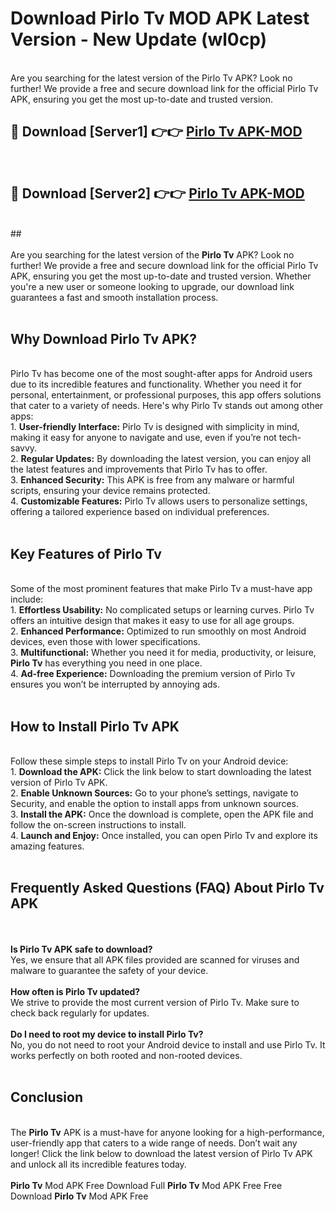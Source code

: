 # Download Pirlo Tv MOD APK Latest Version - New Update (wl0cp)<br>
<br>
Are you searching for the latest version of the Pirlo Tv APK? Look no further! We provide a free and secure download link for the official Pirlo Tv APK, ensuring you get the most up-to-date and trusted version.
 <br>

##  🔴 Download [Server1] 👉👉 <a href="https://download.123hd.live?title=Pirlo Tv">Pirlo Tv APK-MOD</a><br>
  <br>

##  🔴 Download [Server2] 👉👉 <a href="https://download.123hd.live?title=Pirlo Tv">Pirlo Tv APK-MOD</a><br>
  <br>
  ##
  <br>
  <br>
Are you searching for the latest version of the <strong>Pirlo Tv</strong> APK? Look no further! We provide a free and secure download link for the official Pirlo Tv APK, ensuring you get the most up-to-date and trusted version. Whether you're a new user or someone looking to upgrade, our download link guarantees a fast and smooth installation process.
<br><br>
<h2><strong>Why Download Pirlo Tv APK?</strong></h2>
<br>
Pirlo Tv has become one of the most sought-after apps for Android users due to its incredible features and functionality. Whether you need it for personal, entertainment, or professional purposes, this app offers solutions that cater to a variety of needs. Here's why Pirlo Tv stands out among other apps:
<br>
1. <strong>User-friendly Interface:</strong> Pirlo Tv is designed with simplicity in mind, making it easy for anyone to navigate and use, even if you’re not tech-savvy.
<br>
2. <strong>Regular Updates:</strong> By downloading the latest version, you can enjoy all the latest features and improvements that Pirlo Tv has to offer.
<br>
3. <strong>Enhanced Security:</strong> This APK is free from any malware or harmful scripts, ensuring your device remains protected.
<br>
4. <strong>Customizable Features:</strong> Pirlo Tv allows users to personalize settings, offering a tailored experience based on individual preferences.
<br><br>
<h2><strong>Key Features of Pirlo Tv</strong></h2>
<br>
Some of the most prominent features that make Pirlo Tv a must-have app include:
<br>
1. <strong>Effortless Usability:</strong> No complicated setups or learning curves. Pirlo Tv offers an intuitive design that makes it easy to use for all age groups.
<br>
2. <strong>Enhanced Performance:</strong> Optimized to run smoothly on most Android devices, even those with lower specifications.
<br>
3. <strong>Multifunctional:</strong> Whether you need it for media, productivity, or leisure, <strong>Pirlo Tv</strong> has everything you need in one place.
<br>
4. <strong>Ad-free Experience:</strong> Downloading the premium version of Pirlo Tv ensures you won’t be interrupted by annoying ads.
<br><br>
<h2><strong>How to Install Pirlo Tv APK</strong></h2>
<br>
Follow these simple steps to install Pirlo Tv on your Android device:
<br>
1. <strong>Download the APK:</strong> Click the link below to start downloading the latest version of Pirlo Tv APK.
<br>
2. <strong>Enable Unknown Sources:</strong> Go to your phone’s settings, navigate to Security, and enable the option to install apps from unknown sources.
<br>
3. <strong>Install the APK:</strong> Once the download is complete, open the APK file and follow the on-screen instructions to install.
<br>
4. <strong>Launch and Enjoy:</strong> Once installed, you can open Pirlo Tv and explore its amazing features.
<br><br>
<h2><strong>Frequently Asked Questions (FAQ) About Pirlo Tv APK</strong></h2>
<br><br>
<strong>Is Pirlo Tv APK safe to download?</strong>
<br>
Yes, we ensure that all APK files provided are scanned for viruses and malware to guarantee the safety of your device.
<br><br>
<strong>How often is Pirlo Tv updated?</strong>
<br>
We strive to provide the most current version of Pirlo Tv. Make sure to check back regularly for updates.
<br><br>
<strong>Do I need to root my device to install Pirlo Tv?</strong>
<br>
No, you do not need to root your Android device to install and use Pirlo Tv. It works perfectly on both rooted and non-rooted devices.
<br><br>
<h2><strong>Conclusion</strong></h2>
<br>
The <strong>Pirlo Tv</strong> APK is a must-have for anyone looking for a high-performance, user-friendly app that caters to a wide range of needs. Don’t wait any longer! Click the link below to download the latest version of Pirlo Tv APK and unlock all its incredible features today.
<br><br>
<strong>Pirlo Tv</strong> Mod APK Free Download Full <strong>Pirlo Tv</strong> Mod APK Free Free Download <strong>Pirlo Tv</strong> Mod APK Free